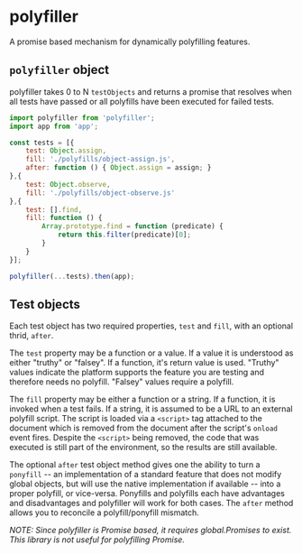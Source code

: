 # polyfiller
A promise based mechanism for dynamically polyfilling features.

## `polyfiller` object
polyfiller takes 0 to N `testObjects` and returns a promise that resolves when all tests have passed or all polyfills have been executed for failed tests.

```js
import polyfiller from 'polyfiller';
import app from 'app';

const tests = [{
    test: Object.assign,
    fill: './polyfills/object-assign.js',
    after: function () { Object.assign = assign; }
},{
    test: Object.observe,
    fill: './polyfills/object-observe.js'
},{
    test: [].find,
    fill: function () {
        Array.prototype.find = function (predicate) {
            return this.filter(predicate)[0];
        }
    }
}];

polyfiller(...tests).then(app);
```

## Test objects

Each test object has two required properties, `test` and `fill`, with an optional thrid, `after`.

The `test` property may be a function or a value. If a value it is understood as either "truthy" or "falsey". If a function, it's return value is used. "Truthy" values indicate the platform supports the feature you are testing and therefore needs no polyfill. "Falsey" values require a polyfill.

The `fill` property may be either a function or a string. If a function, it is invoked when a test fails. If a string, it is assumed to be a URL to an external polyfill script. The script is loaded via a `<script>` tag attached to the document which is removed from the document after the script's `onload` event fires. Despite the `<script>` being removed, the code that was executed is still part of the environment, so the results are still available.

The optional `after` test object method gives one the ability to turn a `ponyfill` -- an implementation of a standard feature that does not modify global objects, but will use the native implementation if available -- into a proper polyfill, or vice-versa. Ponyfills and polyfills each have advantages and disadvantages and polyfiller will work for both cases. The `after` method allows you to reconcile a polyfill/ponyfill mismatch.

_NOTE: Since polyfiller is Promise based, it requires global.Promises to exist. This library is not useful for polyfilling Promise._
